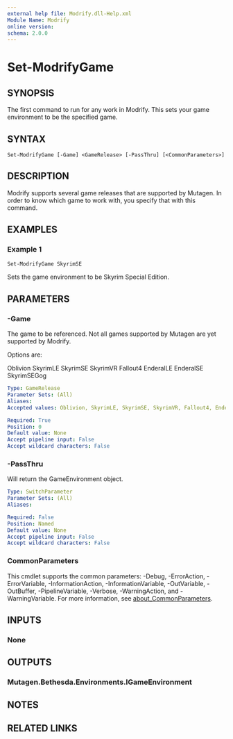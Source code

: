 ```yaml
---
external help file: Modrify.dll-Help.xml
Module Name: Modrify
online version:
schema: 2.0.0
---
```


# Set-ModrifyGame

## SYNOPSIS
The first command to run for any work in Modrify. This sets your game environment to be the specified game.

## SYNTAX

```
Set-ModrifyGame [-Game] <GameRelease> [-PassThru] [<CommonParameters>]
```

## DESCRIPTION
Modrify supports several game releases that are supported by Mutagen. In order to know which game to work with, you specify that with this command.

## EXAMPLES

### Example 1
```powershell
Set-ModrifyGame SkyrimSE
```

Sets the game environment to be Skyrim Special Edition.

## PARAMETERS

### -Game
The game to be referenced. Not all games supported by Mutagen are yet supported by Modrify.

Options are:

Oblivion
SkyrimLE
SkyrimSE
SkyrimVR
Fallout4
EnderalLE
EnderalSE
SkyrimSEGog

```yaml
Type: GameRelease
Parameter Sets: (All)
Aliases:
Accepted values: Oblivion, SkyrimLE, SkyrimSE, SkyrimVR, Fallout4, EnderalLE, EnderalSE, SkyrimSEGog

Required: True
Position: 0
Default value: None
Accept pipeline input: False
Accept wildcard characters: False
```

### -PassThru
Will return the GameEnvironment object.

```yaml
Type: SwitchParameter
Parameter Sets: (All)
Aliases:

Required: False
Position: Named
Default value: None
Accept pipeline input: False
Accept wildcard characters: False
```

### CommonParameters
This cmdlet supports the common parameters: -Debug, -ErrorAction, -ErrorVariable, -InformationAction, -InformationVariable, -OutVariable, -OutBuffer, -PipelineVariable, -Verbose, -WarningAction, and -WarningVariable. For more information, see [about_CommonParameters](http://go.microsoft.com/fwlink/?LinkID=113216).

## INPUTS

### None

## OUTPUTS

### Mutagen.Bethesda.Environments.IGameEnvironment

## NOTES

## RELATED LINKS
